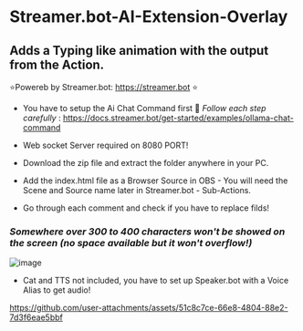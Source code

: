 # Streamer.bot-AI-Extension-Overlay
## Adds a Typing like animation with the output from the Action.
⭐Powereb by Streamer.bot: <https://streamer.bot> ⭐

* You have to setup the Ai Chat Command first 🔽
 *Follow each step carefully* :  <https://docs.streamer.bot/get-started/examples/ollama-chat-command>
  
* Web socket Server required on 8080 PORT!  
* Download the zip file and extract the folder anywhere in your PC.
* Add the index.html file as a Browser Source in OBS - You will need the Scene and Source name later in Streamer.bot - Sub-Actions.
* Go through each comment and check if you have to replace filds!
### *Somewhere over 300 to 400 characters won't be showed on the screen (no space available but it won't overflow!)*
 ![image](https://github.com/user-attachments/assets/3c2bb7df-ab69-4346-a357-7f1d3d165728)

* Cat and TTS not included, you have to set up Speaker.bot with a Voice Alias to get audio!
  
https://github.com/user-attachments/assets/51c8c7ce-66e8-4804-88e2-7d3f6eae5bbf

